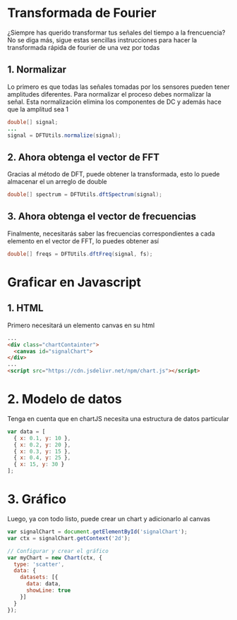 # Transformada de Fourier
¿Siempre has querido transformar tus señales del tiempo a la frencuencia? No se diga más, sigue estas sencillas instrucciones para hacer la transformada rápida de fourier de una vez por todas

## 1. Normalizar
Lo primero es que todas las señales tomadas por los sensores pueden tener amplitudes diferentes. Para normalizar el proceso debes normalizar la señal. Esta normalización elimina los componentes de DC y además hace que la amplitud sea 1

```java
double[] signal;
...
signal = DFTUtils.normalize(signal);
```
## 2. Ahora obtenga el vector de FFT
Gracias al método de DFT, puede obtener la transformada, esto lo puede almacenar el un arreglo de double
```java
double[] spectrum = DFTUtils.dftSpectrum(signal);
```

## 3. Ahora obtenga el vector de frecuencias
Finalmente, necesitarás saber las frecuencias correspondientes a cada elemento en el vector de FFT, lo puedes obtener así
```java
double[] freqs = DFTUtils.dftFreq(signal, fs);
```

# Graficar en Javascript

## 1. HTML
Primero necesitará un elemento canvas en su html
```html
...
<div class="chartContainter">
  <canvas id="signalChart">
</div>
...
<script src="https://cdn.jsdelivr.net/npm/chart.js"></script>
```

# 2. Modelo de datos
Tenga en cuenta que en chartJS necesita una estructura de datos particular
```javascript
var data = [
  { x: 0.1, y: 10 },
  { x: 0.2, y: 20 },
  { x: 0.3, y: 15 },
  { x: 0.4, y: 25 },
  { x: 15, y: 30 }
];
```
# 3. Gráfico
Luego, ya con todo listo, puede crear un chart y adicionarlo al canvas
```javascript
var signalChart = document.getElementById('signalChart');
var ctx = signalChart.getContext('2d');

// Configurar y crear el gráfico
var myChart = new Chart(ctx, {
  type: 'scatter',
  data: {
    datasets: [{
      data: data,
      showLine: true
    }]
  }
});
```

